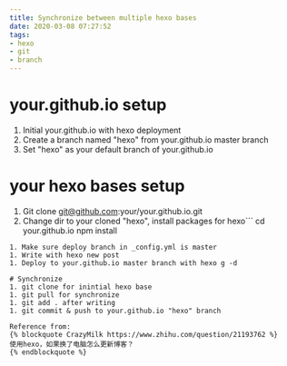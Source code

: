```yaml
---
title: Synchronize between multiple hexo bases
date: 2020-03-08 07:27:52
tags: 
- hexo
- git
- branch
---
```


# your.github.io setup

1. Initial your.github.io with hexo deployment
1. Create a branch named "hexo" from your.github.io master branch
1. Set "hexo" as your default branch of your.github.io

# your hexo bases setup
1. Git clone git@github.com:your/your.github.io.git
1. Change dir to your cloned "hexo", install packages for hexo```
cd your.github.io
npm install
```
1. Make sure deploy branch in _config.yml is master
1. Write with hexo new post
1. Deploy to your.github.io master branch with hexo g -d

# Synchronize
1. git clone for inintial hexo base
1. git pull for synchronize
1. git add . after writing
1. git commit & push to your.github.io "hexo" branch

Reference from:
{% blockquote CrazyMilk https://www.zhihu.com/question/21193762 %}
使用hexo，如果换了电脑怎么更新博客？
{% endblockquote %}
